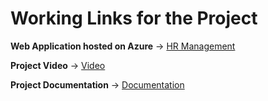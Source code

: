 # <b>Working Links for the Project</b>

<b>Web Application hosted on Azure</b> -> <a href = "http://98.70.72.77/" rel ="nofollow"> HR Management</a>

<b>Project Video</b> ->  <a href = "" rel ="nofollow"> Video </a>

<b>Project Documentation</b> -> <a href = "" rel ="nofollow"> Documentation </a>


